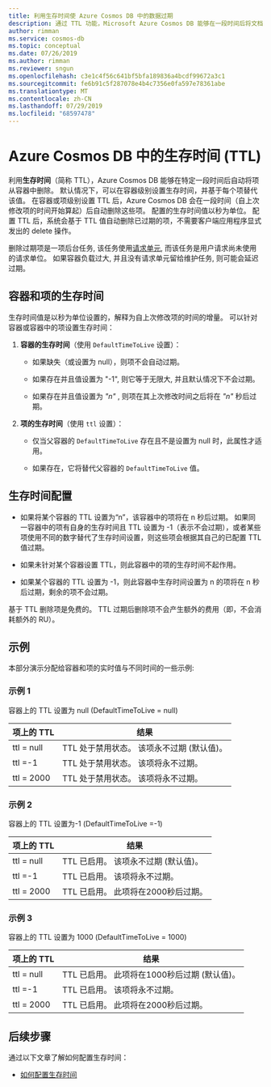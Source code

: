 ```yaml
---
title: 利用生存时间使 Azure Cosmos DB 中的数据过期
description: 通过 TTL 功能，Microsoft Azure Cosmos DB 能够在一段时间后将文档自动从系统清除。
author: rimman
ms.service: cosmos-db
ms.topic: conceptual
ms.date: 07/26/2019
ms.author: rimman
ms.reviewer: sngun
ms.openlocfilehash: c3e1c4f56c641bf5bfa189836a4bcdf99672a3c1
ms.sourcegitcommit: fe6b91c5f287078e4b4c7356e0fa597e78361abe
ms.translationtype: MT
ms.contentlocale: zh-CN
ms.lasthandoff: 07/29/2019
ms.locfileid: "68597478"
---
```

# <a name="time-to-live-ttl-in-azure-cosmos-db"></a>Azure Cosmos DB 中的生存时间 (TTL) 

利用**生存时间**（简称 TTL），Azure Cosmos DB 能够在特定一段时间后自动将项从容器中删除。 默认情况下，可以在容器级别设置生存时间，并基于每个项替代该值。 在容器或项级别设置 TTL 后，Azure Cosmos DB 会在一段时间（自上次修改项的时间开始算起）后自动删除这些项。 配置的生存时间值以秒为单位。 配置 TTL 后，系统会基于 TTL 值自动删除已过期的项，不需要客户端应用程序显式发出的 delete 操作。

删除过期项是一项后台任务, 该任务使用[请求单元](request-units.md), 而该任务是用户请求尚未使用的请求单位。 如果容器负载过大, 并且没有请求单元留给维护任务, 则可能会延迟过期。

## <a name="time-to-live-for-containers-and-items"></a>容器和项的生存时间

生存时间值是以秒为单位设置的，解释为自上次修改项的时间的增量。 可以针对容器或容器中的项设置生存时间：

1. **容器的生存时间**（使用 `DefaultTimeToLive` 设置）：

   - 如果缺失（或设置为 null），则项不会自动过期。

   - 如果存在并且值设置为 "-1", 则它等于无限大, 并且默认情况下不会过期。

   - 如果存在并且值设置为 *"n"* , 则项在其上次修改时间之后将在 *"n"* 秒后过期。

2. **项的生存时间**（使用 `ttl` 设置）：

   - 仅当父容器的 `DefaultTimeToLive` 存在且不是设置为 null 时，此属性才适用。

   - 如果存在，它将替代父容器的 `DefaultTimeToLive` 值。

## <a name="time-to-live-configurations"></a>生存时间配置

* 如果将某个容器的 TTL 设置为“n”，该容器中的项将在 n 秒后过期。  如果同一容器中的项有自身的生存时间且 TTL 设置为 -1（表示不会过期），或者某些项使用不同的数字替代了生存时间设置，则这些项会根据其自己的已配置 TTL 值过期。 

* 如果未针对某个容器设置 TTL，则此容器中的项的生存时间不起作用。 

* 如果某个容器的 TTL 设置为 -1，则此容器中生存时间设置为 n 的项将在 n 秒后过期，剩余的项不会过期。 

基于 TTL 删除项是免费的。 TTL 过期后删除项不会产生额外的费用（即，不会消耗额外的 RU）。

## <a name="examples"></a>示例

本部分演示分配给容器和项的实时值与不同时间的一些示例:

### <a name="example-1"></a>示例 1

容器上的 TTL 设置为 null (DefaultTimeToLive = null)

|项上的 TTL| 结果|
|---|---|
|ttl = null|    TTL 处于禁用状态。 该项永不过期 (默认值)。|
|ttl =-1   |TTL 处于禁用状态。 该项将永不过期。|
|ttl = 2000 |TTL 处于禁用状态。 该项将永不过期。|


### <a name="example-2"></a>示例 2

容器上的 TTL 设置为-1 (DefaultTimeToLive =-1)

|项上的 TTL| 结果|
|---|---|
|ttl = null |TTL 已启用。 该项永不过期 (默认值)。|
|ttl =-1   |TTL 已启用。 该项将永不过期。|
|ttl = 2000 |TTL 已启用。 此项将在2000秒后过期。|


### <a name="example-3"></a>示例 3

容器上的 TTL 设置为 1000 (DefaultTimeToLive = 1000)

|项上的 TTL| 结果|
|---|---|
|ttl = null|    TTL 已启用。 此项将在1000秒后过期 (默认值)。|
|ttl =-1   |TTL 已启用。 该项将永不过期。|
|ttl = 2000 |TTL 已启用。 此项将在2000秒后过期。|

## <a name="next-steps"></a>后续步骤

通过以下文章了解如何配置生存时间：

* [如何配置生存时间](how-to-time-to-live.md)
